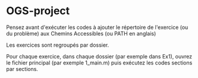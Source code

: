 # OGS-project
Pensez avant d'exécuter les codes à ajouter le répertoire de l'exercice (ou du problème) aux Chemins Accessibles (ou PATH en anglais)

Les exercices sont regroupés par dossier. 

Pour chaque exercice, dans chaque dossier (par exemple dans Ex1), ouvrez le fichier principal (par exemple 1_main.m) puis exécutez les codes sections par sections.
